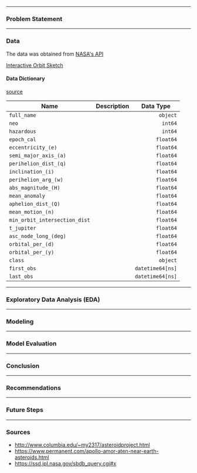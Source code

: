 
---
### Problem Statement

---
### Data
The data was obtained from [NASA's API](https://ssd.jpl.nasa.gov/sbdb_query.cgi#x)



[Interactive Orbit Sketch](https://minorplanetcenter.net/db_search/show_orbit?utf8=%E2%9C%93&number=111253&designation=&name=&epoch=2020-05-31.0&peri=6.9239991&m=103.20448&node=310.1588451&incl=42.0283557&e=0.439549138&a=1.7536939&commit=Interactive+Orbit+Sketch)


#### Data Dictionary
[source](https://ssd.jpl.nasa.gov/?glossary&term=phase_a
)  


Name | Description | Data Type  
-----|-------------|----------
`full_name                  ` |   |  `        object`
`neo                        ` |   |  `         int64`
`hazardous                  ` |   |  `         int64`
`epoch_cal                  ` |   |  `       float64`
`eccentricity_(e)           ` |   |  `       float64`
`semi_major_axis_(a)        ` |   |  `       float64`
`perihelion_dist_(q)        ` |   |  `       float64`
`inclination_(i)            ` |   |  `       float64`
`perihelion_arg_(w)         ` |   |  `       float64`
`abs_magnitude_(H)          ` |   |  `       float64`
`mean_anomaly               ` |   |  `       float64`
`aphelion_dist_(Q)          ` |   |  `       float64`
`mean_motion_(n)            ` |   |  `       float64`
`min_orbit_intersection_dist` |   |  `       float64`
`t_jupiter                  ` |   |  `       float64`
`asc_node_long_(deg)        ` |   |  `       float64`
`orbital_per_(d)            ` |   |  `       float64`
`orbital_per_(y)            ` |   |  `       float64`
`class                      ` |   |  `        object`
`first_obs                  ` |   |  `datetime64[ns]`
`last_obs                   ` |   |  `datetime64[ns]`



---
### Exploratory Data Analysis (EDA)

---
### Modeling

---

### Model Evaluation

---

### Conclusion
---
### Recommendations
---

### Future Steps
---

### Sources
- http://www.columbia.edu/~my2317/asteroidproject.html
- https://www.permanent.com/apollo-amor-aten-near-earth-asteroids.html
- https://ssd.jpl.nasa.gov/sbdb_query.cgi#x
